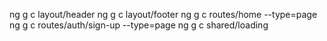 ng g c layout/header
ng g c layout/footer
ng g c routes/home --type=page
ng g c routes/auth/sign-up --type=page
ng g c shared/loading
